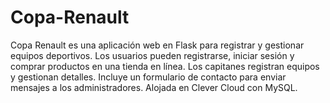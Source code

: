 # Copa-Renault
Copa Renault es una aplicación web en Flask para registrar y gestionar equipos deportivos. Los usuarios pueden registrarse, iniciar sesión y comprar productos en una tienda en línea. Los capitanes registran equipos y gestionan detalles. Incluye un formulario de contacto para enviar mensajes a los administradores. Alojada en Clever Cloud con MySQL.
